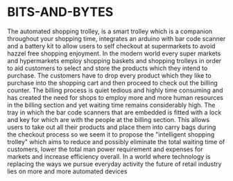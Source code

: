 # BITS-AND-BYTES
The automated shopping trolley, is a smart trolley which is a companion throughout your shopping time, integrates an arduino with bar code scanner and a battery kit to allow users to self checkout at supermarkets to avoid hazzel free shopping enjoyment. In the modern world every super markets and hypermarkets employ shopping baskets and shopping trolleys in order to aid customers to select and store the products which they intend to purchase. The customers have to drop every product which they like to purchase into the shopping cart and then proceed to check out the billing counter. The billing process is quiet tedious and highly time consuming and has created the need for shops to employ more and more human resources in the billing section and yet waiting time remains considerably high. The tray in which the bar code scanners that are embedded is fitted with a lock and key for which are with  the people at the billing section. This allows users to take out all their products and place them into carry bags during the checkout process so we seem it to propose the "intelligent shopping trolley" which aims to reduce and possibly eliminate the total waiting time of customers, lower the total man power requirement and expenses for markets and increase efficiency overall. In a world where technology is replacing the ways we pursue everyday activity the future of retail industry lies on more and more automated devices
